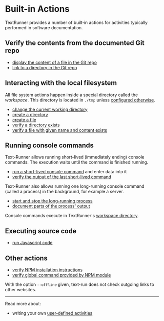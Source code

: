 # Built-in Actions

TextRunner provides a number of built-in actions
for activities typically performed in software documentation.


## Verify the contents from the documented Git repo

* [display the content of a file in the Git repo](verify_source_file_content.md)
* [link to a directory in the Git repo](verify_source_contains_directory.md)


## Interacting with the local filesystem

All file system actions happen inside a special directory called the _workspace_.
This directory is located in `./tmp` unless [configured otherwise](../configuration.md).

* [change the current working directory](cd.md)
* [create a directory](create_directory.md)
* [create a file](create_file.md)
* [verify a directory exists](verify_workspace_contains_directory.md)
* [verify a file with given name and content exists](verify_workspace_file_content.md)


## Running console commands

Text-Runner allows running short-lived (immediately ending) console commands.
The execution waits until the command is finished running.
* [run a short-lived console command](run_console_command.md)
  and enter data into it
* [verify the output of the last short-lived command](verify_console_command_output.md)

Text-Runner also allows running one long-running console command
(called a process) in the background,
for example a server.
* [start and stop the long-running process](start_stop_process.md)
* [document parts of the process' output](verify_process_output.md)

Console commands execute in TextRunner's
[workspace directory](#interacting-with-the-local-filesystem).


## Executing source code

* [run Javascript code](run_javascript.md)


## Other actions

* [verify NPM installation instructions](verify_npm_install.md)
* [verify global command provided by NPM module](verify_npm_global_command.md)

With the option `--offline` given, text-run does not check outgoing links to other websites.


<hr>

Read more about:
- writing your own [user-defined activities](../user-defined-activities.md)
